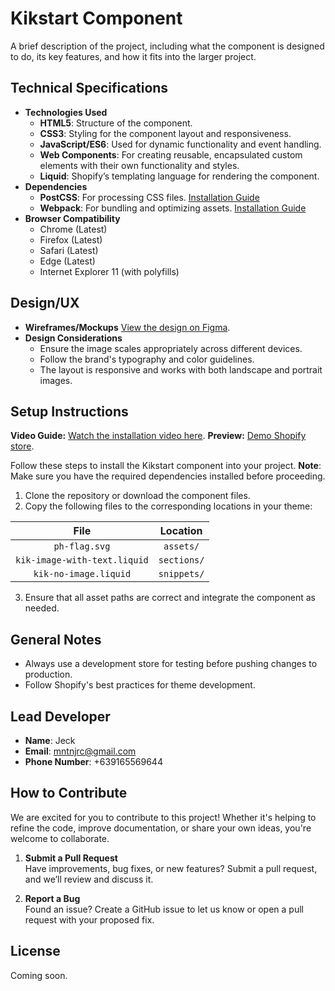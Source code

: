 # Kikstart Component

A brief description of the project, including what the component is designed to do, its key features, and how it fits into the larger project.

## Technical Specifications
- **Technologies Used**
    - **HTML5**: Structure of the component.
    - **CSS3**: Styling for the component layout and responsiveness.
    - **JavaScript/ES6**: Used for dynamic functionality and event handling.
    - **Web Components**: For creating reusable, encapsulated custom elements with their own functionality and styles.
    - **Liquid**: Shopify’s templating language for rendering the component.
- **Dependencies**
    - **PostCSS**: For processing CSS files. [Installation Guide](https://postcss.org/)
    - **Webpack**: For bundling and optimizing assets. [Installation Guide](https://webpack.js.org/guides/getting-started/)
- **Browser Compatibility**
    - Chrome (Latest)
    - Firefox (Latest)
    - Safari (Latest)
    - Edge (Latest)
    - Internet Explorer 11 (with polyfills)

## Design/UX
- **Wireframes/Mockups**
[View the design on Figma](https://www.figma.com).
- **Design Considerations**
    - Ensure the image scales appropriately across different devices.
    - Follow the brand's typography and color guidelines.
    - The layout is responsive and works with both landscape and portrait images.

## Setup Instructions

**Video Guide:** [Watch the installation video here](https://google.com).
**Preview:** [Demo Shopify store](https://google.com).

Follow these steps to install the Kikstart component into your project.
**Note**: Make sure you have the required dependencies installed before proceeding.

1. Clone the repository or download the component files.
2. Copy the following files to the corresponding locations in your theme:

| File                           | Location         |
|:------------------------------:|:----------------:|
| `ph-flag.svg`                  | `assets/`        |
| `kik-image-with-text.liquid`   | `sections/`      |
| `kik-no-image.liquid`          | `snippets/`      |

3. Ensure that all asset paths are correct and integrate the component as needed.

## General Notes

- Always use a development store for testing before pushing changes to production.
- Follow Shopify's best practices for theme development.

## Lead Developer
- **Name**: Jeck
- **Email**: mntnjrc@gmail.com
- **Phone Number**: +639165569644

## How to Contribute

We are excited for you to contribute to this project! Whether it's helping to refine the code, improve documentation, or share your own ideas, you're welcome to collaborate.

1. **Submit a Pull Request**  
   Have improvements, bug fixes, or new features? Submit a pull request, and we’ll review and discuss it.   

2. **Report a Bug**  
   Found an issue? Create a GitHub issue to let us know or open a pull request with your proposed fix.  

## License

Coming soon.
